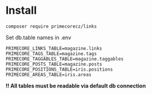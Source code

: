 # Install

```
composer require primecorecz/links
```

Set db.table names in .env

```
PRIMECORE_LINKS_TABLE=magazine.links
PRIMECORE_TAGS_TABLE=magazine.tags
PRIMECORE_TAGGABLES_TABLE=magazine.taggables
PRIMECORE_POSTS_TABLE=magazine.posts
PRIMECORE_POSITIONS_TABLE=iris.positions
PRIMECORE_AREAS_TABLE=iris.areas
```

**!! All tables must be readable via default db connection**
